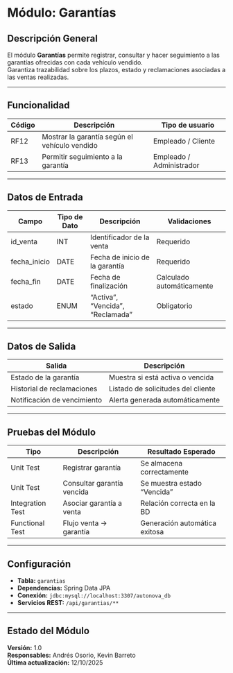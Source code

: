 # Módulo: Garantías

## Descripción General
El módulo **Garantías** permite registrar, consultar y hacer seguimiento a las garantías ofrecidas con cada vehículo vendido.  
Garantiza trazabilidad sobre los plazos, estado y reclamaciones asociadas a las ventas realizadas.

---

## Funcionalidad
| Código | Descripción | Tipo de usuario |
|---------|--------------|-----------------|
| RF12 | Mostrar la garantía según el vehículo vendido | Empleado / Cliente |
| RF13 | Permitir seguimiento a la garantía | Empleado / Administrador |

---

## Datos de Entrada
| Campo | Tipo de Dato | Descripción | Validaciones |
|--------|---------------|-------------|---------------|
| id_venta | INT | Identificador de la venta | Requerido |
| fecha_inicio | DATE | Fecha de inicio de la garantía | Requerido |
| fecha_fin | DATE | Fecha de finalización | Calculado automáticamente |
| estado | ENUM | “Activa”, “Vencida”, “Reclamada” | Obligatorio |

---

## Datos de Salida
| Salida | Descripción |
|---------|--------------|
| Estado de la garantía | Muestra si está activa o vencida |
| Historial de reclamaciones | Listado de solicitudes del cliente |
| Notificación de vencimiento | Alerta generada automáticamente |

---

## Pruebas del Módulo
| Tipo | Descripción | Resultado Esperado |
|------|--------------|--------------------|
| Unit Test | Registrar garantía | Se almacena correctamente |
| Unit Test | Consultar garantía vencida | Se muestra estado “Vencida” |
| Integration Test | Asociar garantía a venta | Relación correcta en la BD |
| Functional Test | Flujo venta → garantía | Generación automática exitosa |

---

## Configuración
- **Tabla:** `garantias`
- **Dependencias:** Spring Data JPA
- **Conexión:** `jdbc:mysql://localhost:3307/autonova_db`
- **Servicios REST:** `/api/garantias/**`

---

## Estado del Módulo
**Versión:** 1.0  
**Responsables:** Andrés Osorio, Kevin Barreto  
**Última actualización:** 12/10/2025
